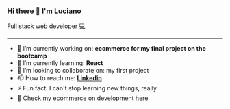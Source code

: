 ### Hi there 👋 I'm Luciano

Full stack web developer 💻
___


- 🔭 I’m currently working on: **ecommerce for my final project on the bootcamp**
- 🌱 I’m currently learning: **React**
- 👯 I’m looking to collaborate on: my first project
- 📫 How to reach me: **[Linkedin](https://www.linkedin.com/in/luciano-carrivale/)**
- ⚡ Fun fact: I can't stop learning new things, really
- 🎫 Check my ecommerce on development [here](https://ecommerce-jc.vercel.app)

<!--
**luciano-mc/luciano-mc** is a ✨ _special_ ✨ repository because its `README.md` (this file) appears on your GitHub profile.

Here are some ideas to get you started:

- 🔭 I’m currently working on ...
- 🌱 I’m currently learning ...
- 👯 I’m looking to collaborate on ...
- 🤔 I’m looking for help with ...
- 💬 Ask me about ...
- 📫 How to reach me: ...
- 😄 Pronouns: ...
- ⚡ Fun fact: ...
-->
